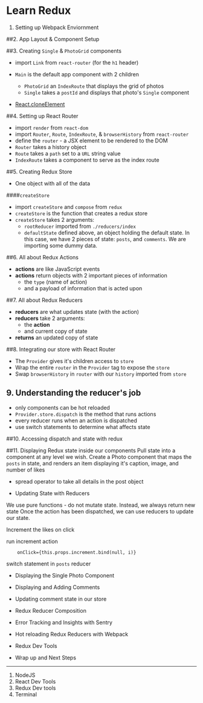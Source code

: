 # Learn Redux

1. Setting up Webpack Enviornment


##2. App Layout & Component Setup


##3. Creating `Single` & `PhotoGrid` components
* import `Link` from `react-router` (for the `h1` header)
* `Main` is the default app component with 2 children
	- `PhotoGrid` an `IndexRoute` that displays the grid of photos
	- `Single` takes a `postId` and displays that photo's `Single` component

* [React.cloneElement](https://facebook.github.io/react/docs/react-api.html)

##4. Setting up React Router
* import `render` from `react-dom` 
* import `Router`, `Route`, `IndexRoute`, & `browserHistory` from `react-router`
* define the `router` - a JSX element to be rendered to the DOM
* `Router` takes a history object
* `Route` takes a `path` set to a `URL` string value
* `IndexRoute` takes a component to serve as the index route



##5. Creating Redux Store
* One object with all of the data

####`createStore`

* import `createStore` and `compose` from `redux`
* `createStore` is the function that creates a redux store
* `createStore` takes 2 arguments:
	- `rootReducer` imported from `./reducers/index` 
	- `defaultState` defined above, an object holding the default state. In this case, we have 2 pieces of state: `posts`, and `comments`. We are importing some dummy data.

##6. All about Redux Actions
* **actions** are like JavaScript events
* **actions** return objects with 2 important pieces of information
	- the `type` (name of action)
	- and a payload of information that is acted upon

##7. All about Redux Reducers
* **reducers** are what updates state (with the action)
* **reducers** take 2 arguments:
	- the **action**
	- and current copy of state
* **returns** an updated copy of state

##8. Integrating our store with React Router
* The `Provider` gives it's children access to `store`
* Wrap the entire `router` in the `Provider` tag to expose the `store` 
* Swap `browserHistory` in `router` with our `history` imported from `store`

## 9. Understanding the reducer's job
* only components can be hot reloaded
* `Provider.store.dispatch` is the method that runs actions
* every reducer runs when an action is dispatched
* use switch statements to determine what affects state

##10. Accessing dispatch and state with redux


##11. Displaying Redux state inside our components
Pull state into a component at any level we wish. Create a Photo component that maps the `posts` in state, and renders an item displaying it's caption, image, and number of likes

* spread operator to take all details in the post object


* Updating State with Reducers

We use pure functions - do not mutate state. Instead, we always return new state
Once the action has been dispatched, we can use reducers to update our state.

Increment the likes on click

run increment action

		onClick={this.props.increment.bind(null, i)}

switch statement in `posts` reducer



* Displaying the Single Photo Component


* Displaying and Adding Comments


* Updating comment state in our store


* Redux Reducer Composition


* Error Tracking and Insights with Sentry


* Hot reloading Redux Reducers with Webpack


* Redux Dev Tools


* Wrap up and Next Steps



___

1. NodeJS
2. React Dev Tools
3. Redux Dev tools
4. Terminal
